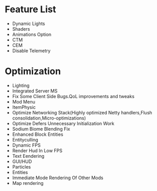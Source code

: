 # Feature List 
- Dynamic Lights
- Shaders
- Animations Option
- CTM
- CEM
- Disable Telemetry
# Optimization
- Lighting
- Integrated Server MS
- Fix Some Client Side Bugs.QoL improvements and tweaks
- Mod Menu
- ItemPhysic
- Optimize Networking Stack(Highly optimized Netty handlers,Flush consolidation,Micro-optimizations)
- Optimize Defers Unnecessary Initialization Work
- Sodium Biome Blending Fix
- Enhanced Block Entities
- Entityculling
- Dynamic FPS
- Render Hud In Low FPS
- Text Eendering
- GUI/HUD
- Particles
- Entities
- Immediate Mode Rendering Of Other Mods
- Map rendering

